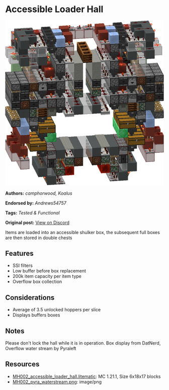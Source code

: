 # Accessible Loader Hall
<img alt="image.png" src="images/image.png?raw=1">

**Authors:** *camphorwood, Koalus*

**Endorsed by:** *Andrews54757*

**Tags:** *Tested & Functional*

**Original post:** [View on Discord](https://discord.com/channels/1375556143186837695/1398714918714212473)

Items are loaded into an accessible shulker box, the subsequent full boxes are then stored in double chests
## Features
- SSI filters
- Low buffer before box replacement
- 200k item capacity per item type
- Overflow box collection
## Considerations
- Average of 3.5 unlocked hoppers per slice
- Displays buffers boxes
## Notes
Please don't lock the hall while it is in operation. Box display from DatNerd, Overflow water stream by Pyraleft

## Resources
- [MH002_accessible_loader_hall.litematic](attachments/MH002_accessible_loader_hall.litematic): MC 1.21.1, Size 6x18x17 blocks
- [MH002_pyra_waterstream.png](attachments/MH002_pyra_waterstream.png): image/png
